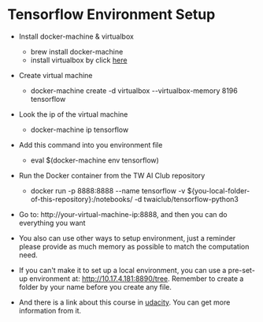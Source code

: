Tensorflow Environment Setup
============================

* Install docker-machine & virtualbox
    - brew install docker-machine
    - install virtualbox by click [here](http://download.virtualbox.org/virtualbox/5.1.8/VirtualBox-5.1.8-111374-OSX.dmg)

* Create virtual machine
    - docker-machine create -d virtualbox --virtualbox-memory 8196 tensorflow

* Look the ip of the virtual machine
    - docker-machine ip tensorflow

* Add this command into you environment file
    - eval $(docker-machine env tensorflow)

* Run the Docker container from the TW AI Club repository
    - docker run -p 8888:8888 --name tensorflow -v ${you-local-folder-of-this-repository}:/notebooks/ -d twaiclub/tensorflow-python3

* Go to: http://your-virtual-machine-ip:8888, and then you can do everything you want

* You also can use other ways to setup environment, just a reminder please provide as much memory as possible to match the computation need.

* If you can't make it to set up a local environment, you can use a pre-set-up environment at: http://10.17.4.181:8890/tree. Remember to create a folder by your name before you create any file.

* And there is a link about this course in [udacity](https://classroom.udacity.com/courses/ud730). You can get more information from it.
